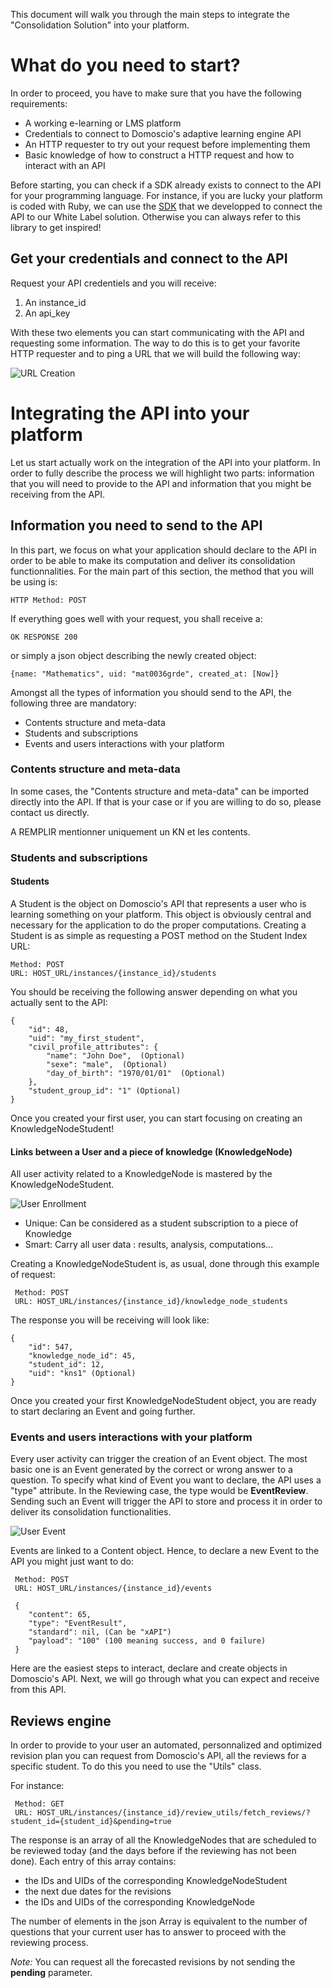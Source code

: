 ﻿This document will walk you through the main steps to integrate the "Consolidation Solution" into your platform.

# What do you need to start?
In order to proceed, you have to make sure that you have the following requirements:

*	A working e-learning or LMS platform
*	Credentials to connect to Domoscio's adaptive learning engine API
*	An HTTP requester to try out your request before implementing them
*	Basic knowledge of how to construct a HTTP request and how to interact with an API

Before starting, you can check if a SDK already exists to connect to the API for your programming language. 
For instance, if you are lucky your platform is coded with Ruby, we can use the [SDK](https://github.com/Celumproject/domoscio_rails) that we developped to connect the API to our White Label solution. Otherwise you can always refer to this library to get inspired!

## Get your credentials and connect to the API

Request your API credentiels and you will receive:

1. An instance_id
2. An api_key

With these two elements you can start communicating with the API and requesting some information. The way to do this is to get your favorite HTTP requester and to ping a URL that we will build the following way:

![URL Creation](https://raw.githubusercontent.com/Celumproject/domoscio-docs/master/uploads/creation_url.png)

# Integrating the API into your platform

Let us start actually work on the integration of the API into your platform. In order to fully describe the process we will highlight two parts: information that you will need to provide to the API and information that you might be receiving from the API.


## Information you need to send to the API

In this part, we focus on what your application should declare to the API in order to be able to make its computation and deliver its consolidation functionnalities. For the main part of this section, the method that you will be using is:

	HTTP Method: POST 

If everything goes well with your request, you shall receive a:

	OK RESPONSE 200

or simply a json object describing the newly created object:

	{name: "Mathematics", uid: "mat0036grde", created_at: [Now]}

Amongst all the types of information you should send to the API, the following three are mandatory:

*	Contents structure and meta-data
*	Students and subscriptions
*	Events and users interactions with your platform

### Contents structure and meta-data 

In some cases, the "Contents structure and meta-data" can be imported directly into the API. If that is your case or if you are willing to do so, please contact us directly.

A REMPLIR
mentionner uniquement un KN et les contents.


### Students and subscriptions
#### Students
A Student is the object on Domoscio's API that represents a user who is learning something on your platform. This object is obviously central and necessary for the application to do the proper computations. 
Creating a Student is as simple as requesting a POST method on the Student Index URL:

	Method: POST
	URL: HOST_URL/instances/{instance_id}/students

You should be receiving the following answer depending on what you actually sent to the API:

	{
		"id": 48,
		"uid": "my_first_student",
		"civil_profile_attributes": {
			"name": "John Doe",  (Optional)
			"sexe": "male",  (Optional)
			"day_of_birth": "1970/01/01"  (Optional)
		},
		"student_group_id": "1" (Optional)
	}
	
Once you created your first user, you can start focusing on creating an KnowledgeNodeStudent!

#### Links between a User and a piece of knowledge (KnowledgeNode)
All user activity related to a KnowledgeNode is mastered by the KnowledgeNodeStudent.

![User Enrollment](https://raw.githubusercontent.com/Celumproject/domoscio-docs/master/uploads/user_enrollment.jpg)

*	Unique: Can be considered as a student subscription to a piece of Knowledge
*	Smart: Carry all user data : results, analysis, computations…

Creating a KnowledgeNodeStudent is, as usual, done through this example of request:

	 Method: POST
	 URL: HOST_URL/instances/{instance_id}/knowledge_node_students

The response you will be receiving will look like:

	{
		"id": 547,
		"knowledge_node_id": 45,
		"student_id": 12,
		"uid": "kns1" (Optional)
	}

Once you created your first KnowledgeNodeStudent object, you are ready to start declaring an Event and going further.

### Events and users interactions with your platform

Every user activity can trigger the creation of an Event object. The most basic one is an Event generated by the correct or wrong answer to a question. To specify what kind of Event you want to declare, the API uses a "type" attribute. In the Reviewing case, the type would be **EventReview**. Sending such an Event will trigger the API to store and process it in order to deliver its consolidation functionalities.

![User Event](https://raw.githubusercontent.com/Celumproject/domoscio-docs/master/uploads/user_event.jpg)

Events are linked to a Content object. Hence, to declare a new Event to the API you might just want to do:

	 Method: POST
	 URL: HOST_URL/instances/{instance_id}/events

	 {
	 	"content": 65,
	 	"type": "EventResult",
		"standard": nil, (Can be "xAPI")
	 	"payload": "100" (100 meaning success, and 0 failure)
	 }


Here are the easiest steps to interact, declare and create objects in Domoscio's API. Next, we will go through what you can expect and receive from this API.


## Reviews engine
In order to provide to your user an automated, personnalized and optimized revision plan you can request from Domoscio's API, all the reviews for a specific student. To do this you need to use the "Utils" class.

For instance:

	 Method: GET
	 URL: HOST_URL/instances/{instance_id}/review_utils/fetch_reviews/?student_id={student_id}&pending=true

The response is an array of all the KnowledgeNodes that are scheduled to be reviewed today (and the days before if the reviewing has not been done). Each entry of this array contains:

*	the IDs and UIDs of the corresponding KnowledgeNodeStudent
*	the next due dates for the revisions
*	the IDs and UIDs of the corresponding KnowledgeNode

The number of elements in the json Array is equivalent to the number of questions that your current user has to answer to proceed with the reviewing process.

_Note:_ You can request all the forecasted revisions by not sending the **pending** parameter.


